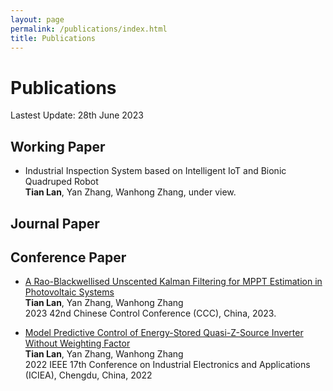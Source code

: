 ```yaml
---
layout: page
permalink: /publications/index.html
title: Publications
---
```


# Publications

Lastest Update: 28th June 2023&nbsp; 

## Working Paper

- Industrial Inspection System based on Intelligent IoT and Bionic Quadruped Robot<br>**Tian Lan**, Yan Zhang, Wanhong Zhang, under view.<br>

## Journal Paper


## Conference Paper


- [A Rao-Blackwellised Unscented Kalman Filtering for MPPT Estimation in Photovoltaic Systems](https://tianlan9308.github.io/mypaper/ccc2023.pdf)<br>**Tian Lan**, Yan Zhang, Wanhong Zhang<br>2023 42nd Chinese Control Conference (CCC), China, 2023.<br>

- [Model Predictive Control of Energy-Stored Quasi-Z-Source Inverter Without Weighting Factor](https://tianlan9308.github.io/mypaper/iciea2022-000404.pdf)<br>**Tian Lan**, Yan Zhang, Wanhong Zhang<br>2022 IEEE 17th Conference on Industrial Electronics and Applications (ICIEA), Chengdu, China, 2022<br>

<br>

